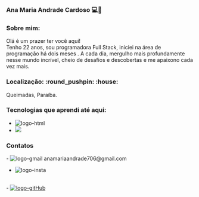### Ana Maria Andrade Cardoso :computer::rocket:
<h3>Sobre mim:</h3>

Olá é um prazer ter você aqui! 
<br>
Tenho 22 anos, sou programadora Full Stack, iniciei na área de programação há dois meses . A cada dia, mergulho mais profundamente nesse mundo incrível, cheio de desafios e descobertas e 
me apaixono cada vez mais. 
<br>


<h3>Localização: :round_pushpin: :house:</h3>

 Queimadas, Paraíba.

<h3>Tecnologias que aprendi até aqui:</h3>

- <img src="https://img.shields.io/badge/HTML-239120?style=for-the-badge&logo=html5&logoColor=white" alt="logo-html">
- <img src="https://img.shields.io/badge/CSS-239120?&style=for-the-badge&logo=css3&logoColor=white">

<h3>Contatos</h3>
- <img src="https://img.shields.io/badge/Gmail-D14836?style=for-the-badge&logo=gmail&logoColor=white" alt="logo-gmail"> anamariaandrade706@gmail.com

- <img src="https://img.shields.io/badge/Instagram-E4405F?style=for-the-badge&logo=instagram&logoColor=white" alt="logo-insta"></a>
<br>
- <a href="https://github.com/AnaMaria-16" > <img src="https://img.shields.io/badge/GitHub-100000?style=for-the-badge&logo=github&logoColor=white" alt="logo-gitHub"></a>




